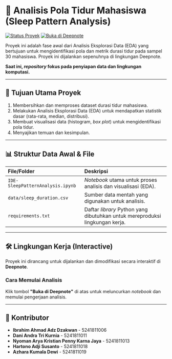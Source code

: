 # 🛌 Analisis Pola Tidur Mahasiswa (Sleep Pattern Analysis)

[![Status Proyek](https://img.shields.io/badge/Status-In_Progress-yellow)](https://github.com/[GANTI_NAMA_AKUN_GITHUB_ANDA]/[GANTI_NAMA_REPO_ANDA])
[![Buka di Deepnote](https://deepnote.com/buttons/run-in-deepnote.svg)](https://deepnote.com/workspace/Catyos-6c14d7d6-5b23-4ffe-b677-43b144e918a9/project/Hartono-Adji-Susantos-Untitled-project-fa20d55e-eca4-4fa7-9a55-61597c94c97d/notebook/IDE-SleepPatternAnalysis-8cef5959ebb74b2bbea46c916d8d1162?utm_source=share-modal&utm_medium=product-shared-content&utm_campaign=notebook&utm_content=fa20d55e-eca4-4fa7-9a55-61597c94c97d)

Proyek ini adalah fase awal dari Analisis Eksplorasi Data (EDA) yang bertujuan untuk mengidentifikasi pola dan metrik durasi tidur pada sampel 30 mahasiswa. Proyek ini dijalankan sepenuhnya di lingkungan Deepnote.

**Saat ini, *repository* fokus pada penyiapan data dan lingkungan komputasi.**

---

## 🚀 Tujuan Utama Proyek

1.  Membersihkan dan memproses dataset durasi tidur mahasiswa.
2.  Melakukan Analisis Eksplorasi Data (EDA) untuk mendapatkan statistik dasar (rata-rata, median, distribusi).
3.  Membuat visualisasi data (histogram, *box plot*) untuk mengidentifikasi pola tidur.
4.  Menyajikan temuan dan kesimpulan.

---

## 📊 Struktur Data Awal & File

| File/Folder | Deskripsi |
| :--- | :--- |
| `IDE-SleepPatternAnalysis.ipynb` | *Notebook* utama untuk proses analisis dan visualisasi (EDA). |
| `data/sleep_duration.csv` | Sumber data mentah yang digunakan untuk analisis. |
| `requirements.txt` | Daftar *library* Python yang dibutuhkan untuk mereproduksi lingkungan kerja. |

---

## 🛠 Lingkungan Kerja (Interactive)

Proyek ini dirancang untuk dijalankan dan dimodifikasi secara interaktif di **Deepnote**.

### Cara Memulai Analisis

Klik tombol **"Buka di Deepnote"** di atas untuk meluncurkan *notebook* dan memulai pengerjaan analisis.

---

## 🤝 Kontributor
* **Ibrahim Ahmad Adz Dzakwan** - 5241811006
* **Dani Andra Tri Kurnia** - 5241811011
* **Nyoman Arya Kristian Penny Karna Jaya** - 5241811013
* **Hartono Adji Susanto** - 5241811018
* **Azhara Kumala Dewi** - 5241811019




